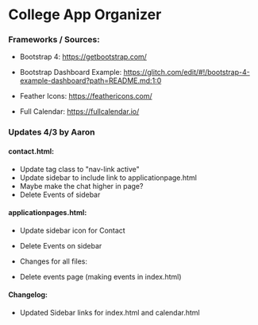 # College App Organizer

### Frameworks / Sources:
- Bootstrap 4: https://getbootstrap.com/

- Bootstrap Dashboard Example: https://glitch.com/edit/#!/bootstrap-4-example-dashboard?path=README.md:1:0

- Feather Icons: https://feathericons.com/

- Full Calendar: https://fullcalendar.io/

### Updates 4/3 by Aaron
#### contact.html:
 - Update <a> tag class to "nav-link active"
 - Update sidebar to include link to applicationpage.html
 - Maybe make the chat higher in page?
 - Delete Events of sidebar
 
#### applicationpages.html:
 - Update sidebar icon for Contact
 - Delete Events on sidebar

- Changes for all files:
 - Delete events page (making events in index.html)

#### Changelog:
 - Updated Sidebar links for index.html and calendar.html
